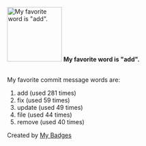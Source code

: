 <img src="https://my-badges.github.io/my-badges/favorite-word.png" alt="My favorite word is &quot;add&quot;." title="My favorite word is &quot;add&quot;." width="128">
<strong>My favorite word is &quot;add&quot;.</strong>
<br><br>

My favorite commit message words are:

1. add (used 281 times)
2. fix (used 59 times)
3. update (used 49 times)
4. file (used 44 times)
5. remove (used 40 times)


Created by <a href="https://github.com/my-badges/my-badges">My Badges</a>